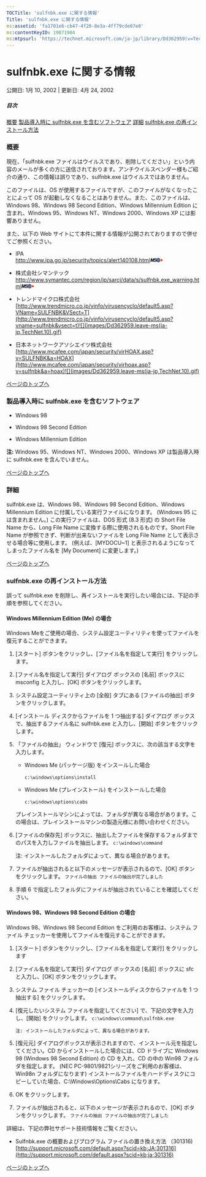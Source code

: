 ```yaml
---
TOCTitle: 'sulfnbk.exe に関する情報'
Title: 'sulfnbk.exe に関する情報'
ms:assetid: 'fa1701e6-cb47-4f20-8e3a-4ff79cde07e0'
ms:contentKeyID: 19871904
ms:mtpsurl: 'https://technet.microsoft.com/ja-jp/library/Dd362959(v=TechNet.10)'
---
```


sulfnbk.exe に関する情報
========================

公開日: 1月 10, 2002 | 更新日: 4月 24, 2002

##### 目次

[](#edaa)[概要](#edaa)
[](#ecaa)[製品導入時に sulfnbk.exe を含むソフトウェア](#ecaa)
[](#ebaa)[詳細](#ebaa)
[](#eaaa)[sulfnbk.exe の再インストール方法](#eaaa)

### 概要

現在、「sulfnbk.exe ファイルはウイルスであり、削除してください」という内容のメールが多くの方に送信されております。アンチウイルスベンダー様もご紹介の通り、この情報は誤りであり、sulfnbk.exe はウイルスではありません。

このファイルは、OS が使用するファイルですが、このファイルがなくなったことによって OS が起動しなくなることはありません。また、このファイルは、Windows 98、Windows 98 Second Edition、Windows Millennium Edition に含まれ、Windows 95、Windows NT、Windows 2000、Windows XP には影響ありません。

また、以下の Web サイトにて本件に関する情報が公開されておりますので併せてご参照ください。

-   IPA   
    <http://www.ipa.go.jp/security/topics/alert140108.html>![](images/Dd362959.leave-ms(ja-jp,TechNet.10).gif)

-   株式会社シマンテック   
    <http://www.symantec.com/region/jp/sarcj/data/s/sulfnbk.exe_warning.html>![](images/Dd362959.leave-ms(ja-jp,TechNet.10).gif)

-   トレンドマイクロ株式会社   
    [http://www.trendmicro.co.jp/vinfo/virusencyclo/default5.asp?VName=SULFNBK&VSect=T](http://www.trendmicro.co.jp/vinfo/virusencyclo/default5.asp?vname=sulfnbk&vsect=t)![](images/Dd362959.leave-ms(ja-jp,TechNet.10).gif)

-   日本ネットワークアソシエイツ株式会社   
    [http://www.mcafee.com/japan/security/virHOAX.asp?v=SULFNBK&a=HOAX](http://www.mcafee.com/japan/security/virhoax.asp?v=sulfnbk&a=hoax)![](images/Dd362959.leave-ms(ja-jp,TechNet.10).gif)

[](#mainsection)[ページのトップへ](#mainsection)

### 製品導入時に sulfnbk.exe を含むソフトウェア

-   Windows 98

-   Windows 98 Second Edition

-   Windows Millennium Edition

**注:** Windows 95、Windows NT、Windows 2000、Windows XP は製品導入時に sulfnbk.exe を含んでいません。

[](#mainsection)[ページのトップへ](#mainsection)

### 詳細

sulfnbk.exe は、Windows 98、Windows 98 Second Edition、Windows Millennium Edition に付属している実行ファイルになります。 (Windows 95 には含まれません。) この実行ファイルは、DOS 形式 (8.3 形式) の Short File Name から、Long File Name に変換する際に使用されるものです。Short File Name が参照できず、判断が出来ないファイルを Long File Name として表示させる場合等に使用します。 (例えば、\[MYDOCU~1\] と表示されるようになってしまったファイル名を \[My Document\] に変更します。)

[](#mainsection)[ページのトップへ](#mainsection)

### sulfnbk.exe の再インストール方法

誤って sulfnbk.exe を削除し、再インストールを実行したい場合には、下記の手順を参照してください。

#### Windows Millennium Edition (Me) の場合

Windows Meをご使用の場合、システム設定ユーティリティを使ってファイルを復元することができます。

1.  \[スタート\] ボタンをクリックし、\[ファイル名を指定して実行\] をクリックします。

2.  \[ファイル名を指定して実行\] ダイアログ ボックスの \[名前\] ボックスに msconfig と入力し、\[OK\] ボタンをクリックします。

3.  システム設定ユーティリティ上の \[全般\] タブにある \[ファイルの抽出\] ボタンをクリックします。

4.  \[インストール ディスクからファイルを 1 つ抽出する\] ダイアログ ボックスで、抽出するファイル名に sulfnbk.exe と入力し、\[開始\] ボタンをクリックします。

5.  「ファイルの抽出」 ウィンドウで \[復元\] ボックスに、次の該当する文字を入力します。

    -   Windows Me (パッケージ版) をインスールした場合
        ```
        c:\windows\options\install
        ```

    -   Windows Me (プレインストール) をインストールした場合
        ```
        c:\windows\options\cabs
        ```

    プレインストールマシンによっては、フォルダが異なる場合があります。この場合は、プレインストールマシンの製造元様にお問い合わせください。

6.  \[ファイルの保存先\] ボックスに、抽出したファイルを保存するフォルダまでのパスを入力しファイルを抽出します。
        ```
        c:\windows\command
        ```

    注: インストールしたフォルダによって、異なる場合があります。

7.  ファイルが抽出されると以下のメッセージが表示されるので、\[OK\] ボタンをクリックします。
        ```
        ファイルの抽出
        ファイルの抽出が完了しました
        ```

8.  手順 6 で指定したフォルダにファイルが抽出されていることを確認してください。

#### Windows 98、Windows 98 Second Edition の場合

Windows 98、Windows 98 Second Edition をご利用のお客様は、システム ファイル チェッカーを使用してファイルを復元することができます。

1.  \[スタート\] ボタンをクリックし、\[ファイル名を指定して実行\] をクリックします

2.  \[ファイル名を指定して実行\] ダイアログ ボックスの \[名前\] ボックスに sfc と入力し、\[OK\] ボタンをクリックします。

3.  システム ファイル チェッカーの \[インストールディスクからファイルを 1 つ抽出する\] をクリックします。

4.  \[復元したいシステム ファイルを指定してください\] で、下記の文字を入力し、\[開始\] をクリックします。
        ```
        c:\windows\command\sulfnbk.exe
        ```

        注: インストールしたフォルダによって、異なる場合があります。

5.  \[復元元\] ダイアログボックスが表示されますので、インストール元を指定してください。CD からインストールした場合には、CD ドライブに Windows 98 (Windows 98 Second Edition) の CD を入れ、CD の中の Win98 フォルダを指定します。 (NEC PC-9801/9821シリーズをご利用のお客様は、Win98n フォルダになります) インストールファイルをハードディスクにコピーしていた場合、C:\\Windows\\Options\\Cabs になります。

6.  OK をクリックします。

7.  ファイルが抽出されると、以下のメッセージが表示されるので、\[OK\] ボタンをクリックします。
        ```
        ファイルの抽出
        ファイルの抽出が完了しました
        ```

詳細は、下記の弊社サポート技術情報をご覧ください。

-   Sulfnbk.exe の概要およびプログラム ファイルの置き換え方法 （301316)
    [http://support.microsoft.com/default.aspx?scid=kb;JA;301316](http://support.microsoft.com/default.aspx?scid=kb;ja;301316)

[](#mainsection)[ページのトップへ](#mainsection)
